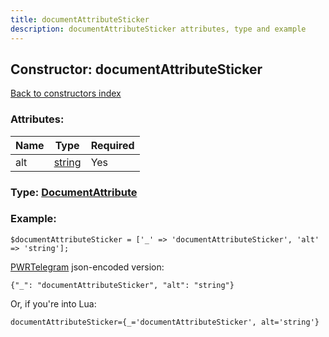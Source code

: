 ```yaml
---
title: documentAttributeSticker
description: documentAttributeSticker attributes, type and example
---
```

## Constructor: documentAttributeSticker  
[Back to constructors index](index.md)



### Attributes:

| Name     |    Type       | Required |
|----------|---------------|----------|
|alt|[string](../types/string.md) | Yes|



### Type: [DocumentAttribute](../types/DocumentAttribute.md)


### Example:

```
$documentAttributeSticker = ['_' => 'documentAttributeSticker', 'alt' => 'string'];
```  

[PWRTelegram](https://pwrtelegram.xyz) json-encoded version:

```
{"_": "documentAttributeSticker", "alt": "string"}
```


Or, if you're into Lua:  


```
documentAttributeSticker={_='documentAttributeSticker', alt='string'}

```


